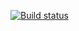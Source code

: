 [![Build status](https://ci.appveyor.com/api/projects/status/nc27lkhbanms4js2?svg=true)](https://ci.appveyor.com/project/Maikl/settingci)
